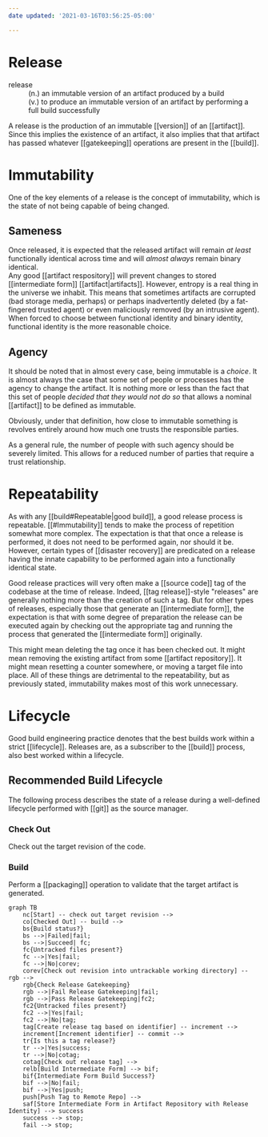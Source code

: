 ```yaml
---
date updated: '2021-03-16T03:56:25-05:00'

---
```


# Release

<dl>
<dt>release</dt>
<dd>(n.) an immutable version of an artifact produced by a build</dd>
<dd>(v.) to produce an immutable version of an artifact by performing a full build successfully</dd>
</dl>

A release is the production of an immutable [[version]] of an [[artifact]].  Since this implies the existence of an artifact, it also implies that that artifact has passed whatever [[gatekeeping]] operations are present in the [[build]].

# Immutability

One of the key elements of a release is the concept of immutability, which is the state of not being capable of being changed.  

## Sameness
Once released, it is expected that the released artifact will remain _at least_ functionally identical across time and will _almost always_ remain binary identical.  
Any good [[artifact respository]] will prevent changes to stored [[intermediate form]] [[artifact|artifacts]].  However, entropy is a real thing in the universe we inhabit.  This means that sometimes artifacts are corrupted (bad storage media, perhaps) or perhaps inadvertently deleted (by a fat-fingered trusted agent) or even maliciously removed (by an intrusive agent).  When forced to choose between functional identity and binary identity, functional identity is the more reasonable choice.

## Agency

It should be noted that in almost every case, being immutable is a _choice_.  It is almost always the case that some set of people or processes has the agency to change the artifact.  It is nothing more or less than the fact that this set of people _decided that they would not do so_ that allows a nominal [[artifact]] to be defined as immutable.

Obviously, under that definition, how close to immutable something is revolves entirely around how much one trusts the responsible parties.

As a general rule, the number of people with such agency should be severely limited.  This allows for a reduced number of parties that require a trust relationship.

# Repeatability

As with any [[build#Repeatable|good build]], a good release process is repeatable.  [[#Immutability]] tends to make the process of repetition somewhat more complex.  The expectation is that that once a release is performed, it does not need to be performed again, nor should it be.  However, certain types of [[disaster recovery]] are predicated on a release having the innate capability to be performed again into a functionally identical state.

Good release practices will very often make a [[source code]] tag of the codebase at the time of release.  Indeed, [[tag release]]-style "releases" are generally nothing more than the creation of such a tag.  But for other types of releases, especially those that generate an [[intermediate form]], the expectation is that with some degree of preparation the release can be executed again by checking out the appropriate tag and running the process that generated the [[intermediate form]] originally.

This might mean deleting the tag once it has been checked out.  It might mean removing the existing artifact from some [[artifact repository]].  It might mean resetting a counter somewhere, or moving a target file into place.  All of these things are detrimental to the repeatability, but as previously stated, immutability makes most of this work unnecessary.

# Lifecycle

Good build engineering practice denotes that the best builds work within a strict [[lifecycle]].  Releases are, as a subscriber to the [[build]] process, also best worked within a lifecycle.

## Recommended Build Lifecycle

The following process describes the state of a release during a well-defined lifecycle performed with [[git]] as the source manager.

### Check Out
Check out the target revision of the code.
### Build
Perform a [[packaging]] operation to validate that the target artifact is generated.  

```mermaid
graph TB
    nc[Start] -- check out target revision -->
    co[Checked Out] -- build -->
    bs{Build status?}
    bs -->|Failed|fail;
    bs -->|Succeed| fc;    
    fc{Untracked files present?}
    fc -->|Yes|fail;
    fc -->|No|corev;
    corev[Check out revision into untrackable working directory] -- rgb -->
    rgb{Check Release Gatekeeping}
    rgb -->|Fail Release Gatekeeping|fail;
    rgb -->|Pass Release Gatekeeping|fc2;
    fc2{Untracked files present?}
    fc2 -->|Yes|fail;
    fc2 -->|No|tag;
    tag[Create release tag based on identifier] -- increment -->
    increment[Increment identifier] -- commit -->
    tr{Is this a tag release?}
    tr -->|Yes|success;
    tr -->|No|cotag;    
    cotag[Check out release tag] -->
    relb[Build Intermediate Form] --> bif;
    bif{Intermediate Form Build Success?}
    bif -->|No|fail;
    bif -->|Yes|push;
    push[Push Tag to Remote Repo] -->
    saf[Store Intermediate Form in Artifact Repository with Release Identity] --> success
    success --> stop;
    fail --> stop;
```

